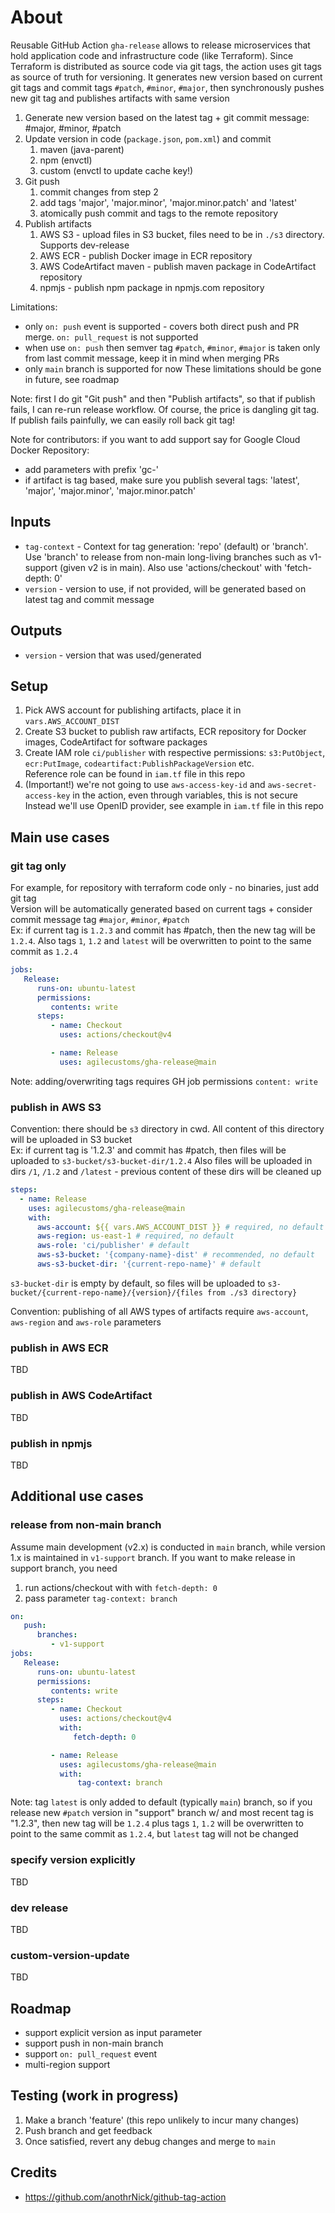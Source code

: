 # About
Reusable GitHub Action `gha-release` allows to release microservices that hold application code and infrastructure code (like Terraform).
Since Terraform is distributed as source code via git tags, the action uses git tags as source of truth for versioning.
It generates new version based on current git tags and commit tags `#patch`, `#minor`, `#major`, then synchronously pushes new git tag and publishes artifacts with same version

1. Generate new version based on the latest tag + git commit message: #major, #minor, #patch
2. Update version in code (`package.json`, `pom.xml`) and commit
   1. maven (java-parent)
   2. npm (envctl)
   3. custom (envctl to update cache key!)
3. Git push
   1. commit changes from step 2
   2. add tags 'major', 'major.minor', 'major.minor.patch' and 'latest'
   3. atomically push commit and tags to the remote repository
4. Publish artifacts
   1. AWS S3 - upload files in S3 bucket, files need to be in `./s3` directory. Supports dev-release
   2. AWS ECR - publish Docker image in ECR repository
   3. AWS CodeArtifact maven - publish maven package in CodeArtifact repository
   4. npmjs - publish npm package in npmjs.com repository

Limitations:
- only `on: push` event is supported - covers both direct push and PR merge. `on: pull_request` is not supported
- when use `on: push` then semver tag `#patch`, `#minor`, `#major` is taken only from last commit message, keep it in mind when merging PRs
- only `main` branch is supported for now
These limitations should be gone in future, see roadmap

Note: first I do git "Git push" and then "Publish artifacts", so that if publish fails, I can re-run release workflow.
Of course, the price is dangling git tag. If publish fails painfully, we can easily roll back git tag!

Note for contributors: if you want to add support say for Google Cloud Docker Repository:
- add parameters with prefix 'gc-'
- if artifact is tag based, make sure you publish several tags: 'latest', 'major', 'major.minor', 'major.minor.patch'

## Inputs
- `tag-context` - Context for tag generation: 'repo' (default) or 'branch'.
  Use 'branch' to release from non-main long-living branches such as v1-support (given v2 is in main).
  Also use 'actions/checkout' with 'fetch-depth: 0'
- `version` - version to use, if not provided, will be generated based on latest tag and commit message

## Outputs
- `version` - version that was used/generated

## Setup
1. Pick AWS account for publishing artifacts, place it in `vars.AWS_ACCOUNT_DIST`
2. Create S3 bucket to publish raw artifacts, ECR repository for Docker images, CodeArtifact for software packages
3. Create IAM role `ci/publisher` with respective permissions: `s3:PutObject`, `ecr:PutImage`, `codeartifact:PublishPackageVersion` etc.<br>
   Reference role can be found in `iam.tf` file in this repo
4. (Important!) we're not going to use `aws-access-key-id` and `aws-secret-access-key` in the action, even through variables, this is not secure
   Instead we'll use OpenID provider, see example in `iam.tf` file in this repo

## Main use cases

### git tag only
For example, for repository with terraform code only - no binaries, just add git tag<br>
Version will be automatically generated based on current tags + consider commit message tag `#major`, `#minor`, `#patch`<br>
Ex: if current tag is `1.2.3` and commit has #patch, then the new tag will be `1.2.4`.
Also tags `1`, `1.2` and `latest` will be overwritten to point to the same commit as `1.2.4`
```yaml
jobs:
   Release:
      runs-on: ubuntu-latest
      permissions:
         contents: write
      steps:
         - name: Checkout
           uses: actions/checkout@v4

         - name: Release
           uses: agilecustoms/gha-release@main
```
Note: adding/overwriting tags requires GH job permissions `content: write`

### publish in AWS S3
Convention: there should be `s3` directory in cwd. All content of this directory will be uploaded in S3 bucket<br>
Ex: if current tag is '1.2.3' and commit has #patch, then files will be uploaded to `s3-bucket/s3-bucket-dir/1.2.4`
Also files will be uploaded in dirs `/1`, `/1.2` and `/latest` - previous content of these dirs will be cleaned up
```yaml
steps:
  - name: Release
    uses: agilecustoms/gha-release@main
    with:
      aws-account: ${{ vars.AWS_ACCOUNT_DIST }} # required, no default
      aws-region: us-east-1 # required, no default
      aws-role: 'ci/publisher' # default
      aws-s3-bucket: '{company-name}-dist' # recommended, no default
      aws-s3-bucket-dir: '{current-repo-name}' # default
```
`s3-bucket-dir` is empty by default, so files will be uploaded to `s3-bucket/{current-repo-name}/{version}/{files from ./s3 directory}`

Convention: publishing of all AWS types of artifacts require `aws-account`, `aws-region` and `aws-role` parameters

### publish in AWS ECR
TBD

### publish in AWS CodeArtifact
TBD

### publish in npmjs
TBD



## Additional use cases

### release from non-main branch
Assume main development (v2.x) is conducted in `main` branch, while version 1.x is maintained in `v1-support` branch.
If you want to make release in support branch, you need
1. run actions/checkout with with `fetch-depth: 0`
2. pass parameter `tag-context: branch`
```yaml
on:
   push:
      branches:
         - v1-support
jobs:
   Release:
      runs-on: ubuntu-latest
      permissions:
         contents: write
      steps:
         - name: Checkout
           uses: actions/checkout@v4
           with:
              fetch-depth: 0

         - name: Release
           uses: agilecustoms/gha-release@main
           with:
               tag-context: branch
```
Note: tag `latest` is only added to default (typically `main`) branch,
so if you release new `#patch` version in "support" branch w/ and most recent tag is "1.2.3",
then new tag will be `1.2.4` plus tags `1`, `1.2` will be overwritten to point to the same commit as `1.2.4`, but `latest` tag will not be changed

### specify version explicitly
TBD

### dev release
TBD

### custom-version-update
TBD

## Roadmap
- support explicit version as input parameter
- support push in non-main branch
- support `on: pull_request` event
- multi-region support

## Testing (work in progress)
1. Make a branch 'feature' (this repo unlikely to incur many changes)
2. Push branch and get feedback
3. Once satisfied, revert any debug changes and merge to `main`

## Credits
- https://github.com/anothrNick/github-tag-action
